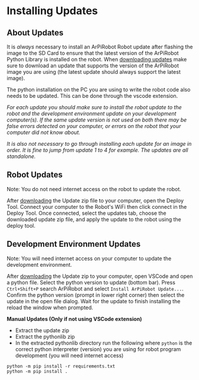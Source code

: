 # Installing Updates

## About Updates
It is *always* necessary to install an ArPiRobot Robot update after flashing the image to the SD Card to ensure that the latest version of the ArPiRobot Python Library is installed on the robot. When [downloading updates](../downloads.md) make sure to download an update that supports the version of the ArPiRobot image you are using (the latest update should always support the latest image).

The python installation on the PC you are using to write the robot code also needs to be updated. This can be done through the vscode extension.

*For each update you should make sure to install the robot update to the robot and the development environment update on your development computer(s). If the same update version is not used on both there may be false errors detected on your computer, or errors on the robot that your computer did not know about.*

*It is also not necessary to go through installing each update for an image in order. It is fine to jump from update 1 to 4 for example. The updates are all standalone.*

## Robot Updates
Note: You do not need internet access on the robot to update the robot.

After [downloading](../downloads.md) the Update zip file to your computer, open the Deploy Tool. Connect your computer to the Robot's WiFi then click connect in the Deploy Tool. Once connected, select the updates tab, choose the downloaded update zip file, and apply the update to the robot using the deploy tool.

## Development Environment Updates
Note: You will need internet access on your computer to update the development environment.

After [downloading](../downloads.md) the Update zip to your computer, open VSCode and open a python file. Select the python version to update (bottom bar). Press `Ctrl+Shift+P` search ArPiRobot and select `Install ArPiRobot Update...`. Confirm the python version (prompt in lower right corner) then select the update in the open file dialog. Wait for the update to finish installing the reload the window when prompted.

**Manual Updates (Only if not using VSCode extension)**
- Extract the update zip
- Extract the pythonlib zip
- In the extracted pythonlib directory run the following where `python` is the correct python interpreter (version) you are using for robot program development (you will need internet access)

```
python -m pip install -r requirements.txt
python -m pip install .
```